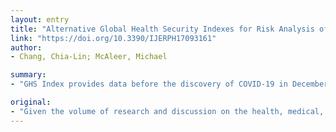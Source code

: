 ```yaml
---
layout: entry
title: "Alternative Global Health Security Indexes for Risk Analysis of COVID-19"
link: "https://doi.org/10.3390/IJERPH17093161"
author:
- Chang, Chia-Lin; McAleer, Michael

summary:
- "GHS Index provides data before the discovery of COVID-19 in December 2019. It is possible to evaluate how countries might have been prepared for a global epidemic, or pandemic. GHS index numerical scores are calculated as the arithmetic (AM), geometric (GM) and harmonic (HM) means of six categories. The highest weights are determined to be around 0.244&ndash;0.246. Risk Environment and Prevention have the smallest effects."

original:
- "Given the volume of research and discussion on the health, medical, economic, financial, political, and travel advisory aspects of the SARS-CoV-2 virus that causes the COVID-19 disease, it is essential to enquire if an outbreak of the epidemic might have been anticipated, given the well-documented history of SARS and MERS, among other infectious diseases. If various issues directly related to health security risks could have been predicted accurately, public health and medical contingency plans might have been prepared and activated in advance of an epidemic such as COVID-19. This paper evaluates an important source of health security, the Global Health Security Index (2019), which provided data before the discovery of COVID-19 in December 2019. Therefore, it is possible to evaluate how countries might have been prepared for a global epidemic, or pandemic, and acted accordingly in an effective and timely manner. The GHS index numerical scores are calculated as the arithmetic (AM), geometric (GM), and harmonic (HM) means of six categories, where AM uses equal weights for each category. The GHS Index scores are regressed on the numerical score rankings of the six categories to check if the use of equal weights of 0.167 in the calculation of the GHS Index using AM is justified, with GM and HM providing a check of the robustness of the arithmetic mean. The highest weights are determined to be around 0.244&ndash;0.246, while the lowest weights are around 0.186&ndash;0.187 for AM. The ordinal GHS Index is regressed on the ordinal rankings of the six categories to check for the optimal weights in the calculation of the ordinal Global Health Security (GHS) Index, where the highest weight is 0.368, while the lowest is 0.142, so the estimated results are wider apart than for the numerical score rankings. Overall, Rapid Response and Detection and Reporting have the largest impacts on the GHS Index score, whereas Risk Environment and Prevention have the smallest effects. The quantitative and qualitative results are different when GM and HM are used."
---
```


